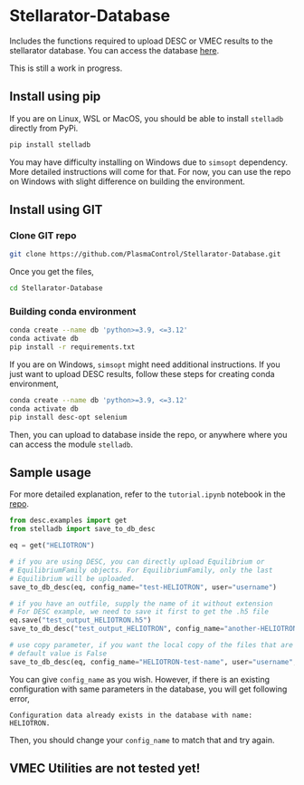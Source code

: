 # Stellarator-Database
Includes the functions required to upload DESC or VMEC results to the stellarator database. You can access the database [here](https://ye2698.mycpanel.princeton.edu/).

This is still a work in progress.

## Install using pip
If you are on Linux, WSL or MacOS, you should be able to install `stelladb` directly from PyPi.
```bash
pip install stelladb
```
You may have difficulty installing on Windows due to `simsopt` dependency. More detailed instructions will come for that. For now, you can use the repo on Windows with slight difference on building the environment.

## Install using GIT

### Clone GIT repo
```bash
git clone https://github.com/PlasmaControl/Stellarator-Database.git
```
Once you get the files,
```bash
cd Stellarator-Database
```

### Building conda environment
```bash
conda create --name db 'python>=3.9, <=3.12'
conda activate db
pip install -r requirements.txt
```

If you are on Windows, `simsopt` might need additional instructions. If you just want to upload DESC results, follow these steps for creating conda environment,
```bash
conda create --name db 'python>=3.9, <=3.12'
conda activate db
pip install desc-opt selenium
```
Then, you can upload to database inside the repo, or anywhere where you can access the module `stelladb`.

## Sample usage

For more detailed explanation, refer to the `tutorial.ipynb` notebook in the [repo](https://github.com/PlasmaControl/Stellarator-Database.git).

```python
from desc.examples import get
from stelladb import save_to_db_desc

eq = get("HELIOTRON")

# if you are using DESC, you can directly upload Equilibrium or 
# EquilibriumFamily objects. For EquilibriumFamily, only the last
# Equilibrium will be uploaded.
save_to_db_desc(eq, config_name="test-HELIOTRON", user="username")

# if you have an outfile, supply the name of it without extension
# For DESC example, we need to save it first to get the .h5 file
eq.save("test_output_HELIOTRON.h5")
save_to_db_desc("test_output_HELIOTRON", config_name="another-HELIOTRON", user="username")

# use copy parameter, if you want the local copy of the files that are uploaded
# default value is False
save_to_db_desc(eq, config_name="HELIOTRON-test-name", user="username", copy=True)
```

You can give `config_name` as you wish. However, if there is an existing configuration with same parameters in the database, you will get following error,
```
Configuration data already exists in the database with name: HELIOTRON.
```
Then, you should change your `config_name` to match that and try again.

## VMEC Utilities are not tested yet!
